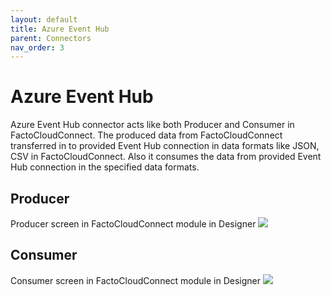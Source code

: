 ```yaml
---
layout: default
title: Azure Event Hub
parent: Connectors
nav_order: 3
---
```

# Azure Event Hub

Azure Event Hub connector acts like both Producer and Consumer in FactoCloudConnect. The produced data from FactoCloudConnect transferred in to provided Event Hub connection in data formats like JSON, CSV in FactoCloudConnect. Also it consumes the data from provided Event Hub connection in the specified data formats.

## Producer
Producer screen in FactoCloudConnect module in Designer
 ![](../../../assets/images/connectors/eventhub-1.png) 
 
## Consumer
Consumer screen in FactoCloudConnect module in Designer
 ![](../../../assets/images/connectors/eventhub-2.png) 





